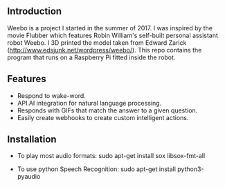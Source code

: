 ## Introduction

Weebo is a project I started in the summer of 2017. I was inspired by the movie Flubber which features Robin William's self-built personal assistant robot Weebo. I 3D printed the model taken from Edward Zarick (http://www.edsjunk.net/wordpress/weebo/). This repo contains the program that runs on a Raspberry Pi fitted inside the robot.


## Features
- Respond to wake-word.
- API.AI integration for natural language processing.
- Responds with GIFs that match the answer to a given question.
- Easily create webhooks to create custom intelligent actions.


## Installation
- To play most audio formats:
    sudo apt-get install sox libsox-fmt-all

- To use python Speech Recognition:
    sudo apt-get install python3-pyaudio
